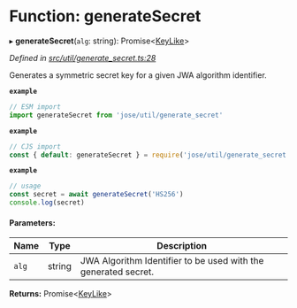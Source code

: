 # Function: generateSecret

▸ **generateSecret**(`alg`: string): Promise<[KeyLike](../types/_types_d_.keylike.md)\>

*Defined in [src/util/generate_secret.ts:28](https://github.com/panva/jose/blob/v3.6.0/src/util/generate_secret.ts#L28)*

Generates a symmetric secret key for a given JWA algorithm identifier.

**`example`** 
```js
// ESM import
import generateSecret from 'jose/util/generate_secret'
```

**`example`** 
```js
// CJS import
const { default: generateSecret } = require('jose/util/generate_secret')
```

**`example`** 
```js
// usage
const secret = await generateSecret('HS256')
console.log(secret)
```

#### Parameters:

Name | Type | Description |
------ | ------ | ------ |
`alg` | string | JWA Algorithm Identifier to be used with the generated secret.  |

**Returns:** Promise<[KeyLike](../types/_types_d_.keylike.md)\>
